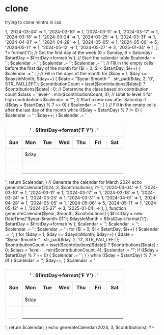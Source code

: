 # clone
trying to clone mintra in css

<?php
// Sample contribution data (dates with contributions)
$contributions = [
    '2024-03-03' => 1,
    '2024-03-04' => 1,
    '2024-03-10' => 1,
    '2024-03-11' => 1,
    '2024-03-17' => 1,
    '2024-03-18' => 1,
    '2024-03-24' => 1,
    '2024-03-25' => 1,
    '2024-03-31' => 1,
    '2024-04-01' => 1,
    '2024-04-28' => 1,
    '2024-05-05' => 1,
    '2024-05-06' => 5,
    '2024-05-11' => 1,
    '2024-05-12' => 1,
    '2024-05-27' => 3,
    '2025-01-04' => 1,
];
?>

<?php
function generateCalendar($year, $month, $contributions) {
    // Get the first day of the month and the number of days in the month
    $firstDay = new DateTime("$year-$month-01");
    $daysInMonth = $firstDay->format('t');
    
    // Get the first day of the week (0 = Sunday, 6 = Saturday)
    $startDay = $firstDay->format('w');
    
    // Start the calendar table
    $calendar = '<table class="contribution-calendar">';
    $calendar .= '<thead><tr><th colspan="7">' . $firstDay->format('F Y') . '</th></tr>';
    $calendar .= '<tr><th>Sun</th><th>Mon</th><th>Tue</th><th>Wed</th><th>Thu</th><th>Fri</th><th>Sat</th></tr></thead>';
    $calendar .= '<tbody><tr>';
    
    // Fill in the empty cells before the first day of the month
    for ($i = 0; $i < $startDay; $i++) {
        $calendar .= '<td></td>';
    }
    
    // Fill in the days of the month
    for ($day = 1; $day <= $daysInMonth; $day++) {
        $date = "$year-$month-" . str_pad($day, 2, '0', STR_PAD_LEFT);
        $contributionCount = isset($contributions[$date]) ? $contributions[$date] : 0;
        
        // Determine the class based on contribution count
        $class = 'level-' . min($contributionCount, 4); // Limit to level 4 for high contributions
        
        $calendar .= "<td class='$class' title='$contributionCount contributions on $date'>$day</td>";
        
        // Start a new row after Saturday
        if (($day + $startDay) % 7 == 0) {
            $calendar .= '</tr><tr>';
        }
    }
    
    // Fill in the empty cells after the last day of the month
    while (($day + $startDay) % 7 != 0) {
        $calendar .= '<td></td>';
        $day++;
    }
    
    $calendar .= '</tr></tbody></table>';
    return $calendar;
}

// Generate the calendar for March 2024
echo generateCalendar(2024, 3, $contributions);
?>

<style>
    .contribution-calendar {
        border-collapse: collapse;
        width: 100%;
        margin: 20px 0;
    }
    .contribution-calendar th, .contribution-calendar td {
        border: 1px solid #ddd;
        width: 14.28%; /* 100% / 7 days */
        height: 40px;
        text-align: center;
    }
    .level-0 {
        background-color: #f0f0f0; /* No contributions */
    }
    .level-1 {
        background-color: #c6e48b; /* Low contributions */
    }
    .level-2 {
        background-color: #7bc96f; /* Medium-low contributions */
    }
    .level-3 {
        background-color: #239a3b; /* Medium-high contributions */
    }
    .level-4 {
        background-color: #196127; /* High contributions */
    }
</style>

<!DOCTYPE html>
<html lang="en">
<head>
    <meta charset="UTF-8">
    <meta name="viewport" content="width=device-width, initial-scale=1.0">
    <title>Contribution Calendar</title>
    <style>
        .contribution-calendar {
            border-collapse: collapse;
            width: 100%;
            margin: 20px 0;
        }
        .contribution-calendar th, .contribution-calendar td {
            border: 1px solid #ddd;
            width: 14.28%; /* 100% / 7 days */
            height: 40px;
            text-align: center;
        }
        .level-0 {
            background-color: #f0f0f0; /* No contributions */
        }
        .level-1 {
            background-color: #c6e48b; /* Low contributions */
        }
        .level-2 {
            background-color: #7bc96f; /* Medium-low contributions */
        }
        .level-3 {
            background-color: #239a3b; /* Medium-high contributions */
        }
        .level-4 {
            background-color: #196127; /* High contributions */
        }
    </style>
</head>
<body>

<?php
// Sample contribution data (dates with contributions)
$contributions = [
    '2024-03-03' => 1,
    '2024-03-04' => 1,
    '2024-03-10' => 1,
    '2024-03-11' => 1,
    '2024-03-17' => 1,
    '2024-03-18' => 1,
    '2024-03-24' => 1,
    '2024-03-25' => 1,
    '2024-03-31' => 1,
    '2024-04-01' => 1,
    '2024-04-28' => 1,
    '2024-05-05' => 1,
    '2024-05-06' => 5,
    '2024-05-11' => 1,
    '2024-05-12' => 1,
    '2024-05-27' => 3,
    '2025-01-04' => 1,
];

function generateCalendar($year, $month, $contributions) {
    $firstDay = new DateTime("$year-$month-01");
    $daysInMonth = $firstDay->format('t');
    $startDay = $firstDay->format('w');
    
    $calendar = '<table class="contribution-calendar">';
    $calendar .= '<thead><tr><th colspan="7">' . $firstDay->format('F Y') . '</th></tr>';
    $calendar .= '<tr><th>Sun</th><th>Mon</th><th>Tue</th><th>Wed</th><th>Thu</th><th>Fri</th><th>Sat</th></tr></thead>';
    $calendar .= '<tbody><tr>';
    
    for ($i = 0; $i < $startDay; $i++) {
        $calendar .= '<td></td>';
    }
    
    for ($day = 1; $day <= $daysInMonth; $day++) {
        $date = "$year-$month-" . str_pad($day, 2, '0', STR_PAD_LEFT);
        $contributionCount = isset($contributions[$date]) ? $contributions[$date] : 0;
        $class = 'level-' . min($contributionCount, 4);
        
        $calendar .= "<td class='$class' title='$contributionCount contributions on $date'>$day</td>";
        
        if (($day + $startDay) % 7 == 0) {
            $calendar .= '</tr><tr>';
        }
    }
    
    while (($day + $startDay) % 7 != 0) {
        $calendar .= '<td></td>';
        $day++;
    }
    
    $calendar .= '</tr></tbody></table>';
    return $calendar;
}

echo generateCalendar(2024, 3, $contributions);
?>

</body>
</html>
